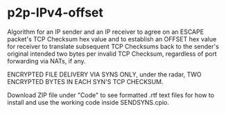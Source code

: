 # p2p-IPv4-offset
Algorithm for an IP sender and an IP receiver to agree on an ESCAPE packet's TCP Checksum hex value and to establish an OFFSET hex value for receiver to translate subsequent TCP Checksums back to the sender's original intended two bytes per invalid TCP Checksum, regardless of port forwarding via NATs, if any.

ENCRYPTED FILE DELIVERY VIA SYNS ONLY, under the radar, TWO ENCRYPTED BYTES IN EACH SYN'S TCP CHECKSUM.

Download ZIP file under "Code" to see formatted .rtf text files for how to install and use the working code inside SENDSYNS.cpio.

